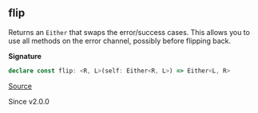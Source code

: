 ## flip

Returns an `Either` that swaps the error/success cases. This allows you to
use all methods on the error channel, possibly before flipping back.

**Signature**

```ts
declare const flip: <R, L>(self: Either<R, L>) => Either<L, R>
```

[Source](https://github.com/Effect-TS/effect/tree/main/packages/effect/src/Either.ts#L780)

Since v2.0.0
